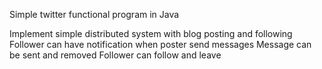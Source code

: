 Simple twitter functional program in Java

Implement simple distributed system with blog posting and following
Follower can have notification when poster send messages
Message can be sent and removed
Follower can follow and leave
